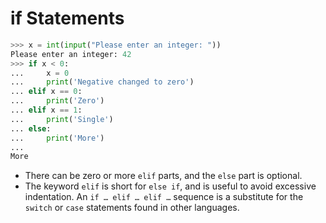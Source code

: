 # if Statements


```py
>>> x = int(input("Please enter an integer: "))
Please enter an integer: 42
>>> if x < 0:
...     x = 0
...     print('Negative changed to zero')
... elif x == 0:
...     print('Zero')
... elif x == 1:
...     print('Single')
... else:
...     print('More')
...
More
```

- There can be zero or more `elif` parts, and the `else` part is optional. 
- The keyword `elif` is short for `else if`, and is useful to avoid excessive indentation. An `if … elif … elif …` sequence is a substitute for the `switch` or `case` statements found in other languages.